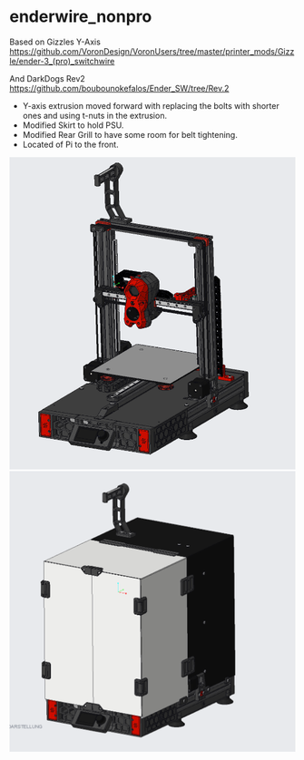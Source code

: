 # enderwire_nonpro

Based on Gizzles Y-Axis https://github.com/VoronDesign/VoronUsers/tree/master/printer_mods/Gizzle/ender-3_(pro)_switchwire

And DarkDogs Rev2 https://github.com/boubounokefalos/Ender_SW/tree/Rev.2


- Y-axis extrusion moved forward with replacing the bolts with shorter ones and using t-nuts in the extrusion.
- Modified Skirt to hold PSU.
- Modified Rear Grill to have some room for belt tightening.
- Located of Pi to the front.

![Home](enderwire_non_pro_0.2.png)
![Home](enderwire_Housing.png)
